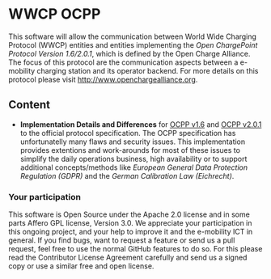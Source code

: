 # WWCP OCPP

This software will allow the communication between World Wide Charging
Protocol (WWCP) entities and entities implementing the
_Open ChargePoint Protocol Version 1.6/2.0.1_, which is defined by the
Open Charge Alliance. The focus of this protocol are the communication
aspects between a e-mobility charging station and its operator backend.
For more details on this protocol please visit http://www.openchargealliance.org.

## Content

- **Implementation Details and Differences** for [OCPP v1.6](WWCP_OCPPv1.6/README.md) and [OCPP v2.0.1](WWCP_OCPPv2.0/README.md) to the official protocol specification. The OCPP specification has unfortunatelly many flaws and security issues. This implementation provides extentions and work-arounds for most of these issues to simplify the daily operations business, high availability or to support additional concepts/methods like *European General Data Protection Regulation (GDPR)*  and the *German Calibration Law (Eichrecht)*.


### Your participation

This software is Open Source under the Apache 2.0 license and in some parts
Affero GPL license, Version 3.0. We appreciate your participation in this
ongoing project, and your help to improve it and the e-mobility ICT in
general. If you find bugs, want to request a feature or send us a pull
request, feel free to use the normal GitHub features to do so. For this
please read the Contributor License Agreement carefully and send us a signed
copy or use a similar free and open license.
